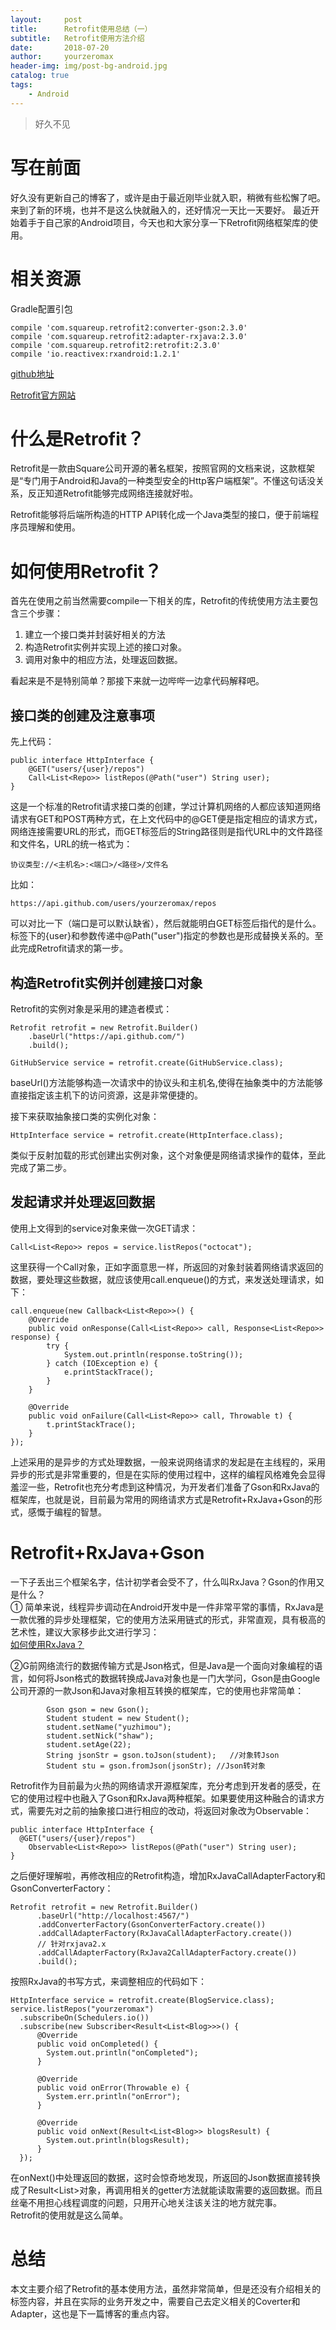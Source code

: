 ```yaml
---
layout:     post
title:      Retrofit使用总结（一）
subtitle:   Retrofit使用方法介绍
date:       2018-07-20
author:     yourzeromax
header-img: img/post-bg-android.jpg
catalog: true
tags:
    - Android
---
```


> 好久不见

# 写在前面
好久没有更新自己的博客了，或许是由于最近刚毕业就入职，稍微有些松懈了吧。来到了新的环境，也并不是这么快就融入的，还好情况一天比一天要好。
最近开始着手于自己家的Android项目，今天也和大家分享一下Retrofit网络框架库的使用。

# 相关资源
 Gradle配置引包
```
compile 'com.squareup.retrofit2:converter-gson:2.3.0'
compile 'com.squareup.retrofit2:adapter-rxjava:2.3.0'
compile 'com.squareup.retrofit2:retrofit:2.3.0'
compile 'io.reactivex:rxandroid:1.2.1'
```
[github地址](https://github.com/square/retrofit)  

[Retrofit官方网站](http://square.github.io/retrofit/)
# 什么是Retrofit？
 Retrofit是一款由Square公司开源的著名框架，按照官网的文档来说，这款框架是“专门用于Android和Java的一种类型安全的Http客户端框架”。不懂这句话没关系，反正知道Retrofit能够完成网络连接就好啦。  
 
 Retrofit能够将后端所构造的HTTP API转化成一个Java类型的接口，便于前端程序员理解和使用。
 
 # 如何使用Retrofit？
 首先在使用之前当然需要compile一下相关的库，Retrofit的传统使用方法主要包含三个步骤：
1.  建立一个接口类并封装好相关的方法
2.  构造Retrofit实例并实现上述的接口对象。
3.  调用对象中的相应方法，处理返回数据。

看起来是不是特别简单？那接下来就一边哔哔一边拿代码解释吧。  

## 接口类的创建及注意事项  
先上代码：
```
public interface HttpInterface {
    @GET("users/{user}/repos")
    Call<List<Repo>> listRepos(@Path("user") String user);
}
```
这是一个标准的Retrofit请求接口类的创建，学过计算机网络的人都应该知道网络请求有GET和POST两种方式，在上文代码中的@GET便是指定相应的请求方式，网络连接需要URL的形式，而GET标签后的String路径则是指代URL中的文件路径和文件名，URL的统一格式为：

```
协议类型://<主机名>:<端口>/<路径>/文件名
```
比如：

```
https://api.github.com/users/yourzeromax/repos
```
可以对比一下（端口是可以默认缺省），然后就能明白GET标签后指代的是什么。标签下的{user}和参数传递中@Path("user")指定的参数也是形成替换关系的。至此完成Retrofit请求的第一步。 

## 构造Retrofit实例并创建接口对象  
Retrofit的实例对象是采用的建造者模式：  

```
Retrofit retrofit = new Retrofit.Builder()
    .baseUrl("https://api.github.com/")
    .build();

GitHubService service = retrofit.create(GitHubService.class);
```
baseUrl()方法能够构造一次请求中的协议头和主机名,使得在抽象类中的方法能够直接指定该主机下的访问资源，这是非常便捷的。  

接下来获取抽象接口类的实例化对象：
```
HttpInterface service = retrofit.create(HttpInterface.class);
```  
类似于反射加载的形式创建出实例对象，这个对象便是网络请求操作的载体，至此完成了第二步。  
## 发起请求并处理返回数据  
使用上文得到的service对象来做一次GET请求：  

```
Call<List<Repo>> repos = service.listRepos("octocat");
```  
这里获得一个Call对象，正如字面意思一样，所返回的对象封装着网络请求返回的数据，要处理这些数据，就应该使用call.enqueue()的方式，来发送处理请求，如下：  

```
call.enqueue(new Callback<List<Repo>>() {
    @Override
    public void onResponse(Call<List<Repo>> call, Response<List<Repo>> response) {
        try {
            System.out.println(response.toString());
        } catch (IOException e) {
            e.printStackTrace();
        }
    }

    @Override
    public void onFailure(Call<List<Repo>> call, Throwable t) {
        t.printStackTrace();
    }
});
```  
上述采用的是异步的方式处理数据，一般来说网络请求的发起是在主线程的，采用异步的形式是非常重要的，但是在实际的使用过程中，这样的编程风格难免会显得羞涩一些，Retrofit也充分考虑到这种情况，为开发者们准备了Gson和RxJava的框架库，也就是说，目前最为常用的网络请求方式是Retrofit+RxJava+Gson的形式，感慨于编程的智慧。  
# Retrofit+RxJava+Gson  
一下子丢出三个框架名字，估计初学者会受不了，什么叫RxJava？Gson的作用又是什么？  
① 简单来说，线程异步调动在Android开发中是一件非常平常的事情，RxJava是一款优雅的异步处理框架，它的使用方法采用链式的形式，非常直观，具有极高的艺术性，建议大家移步此文进行学习：  
[如何使用RxJava？](http://gank.io/post/560e15be2dca930e00da1083)   

②G前网络流行的数据传输方式是Json格式，但是Java是一个面向对象编程的语言，如何将Json格式的数据转换成Java对象也是一门大学问，Gson是由Google公司开源的一款Json和Java对象相互转换的框架库，它的使用也非常简单：  

```
        Gson gson = new Gson();
        Student student = new Student();
        student.setName("yuzhimou");
        student.setNick("shaw");
        student.setAge(22);
        String jsonStr = gson.toJson(student);   //对象转Json
        Student stu = gson.fromJson(jsonStr); //Json转对象
``` 
Retrofit作为目前最为火热的网络请求开源框架库，充分考虑到开发者的感受，在它的使用过程中也融入了Gson和RxJava两种框架。如果要使用这种融合的请求方式，需要先对之前的抽象接口进行相应的改动，将返回对象改为Observable：  
```
public interface HttpInterface {
  @GET("users/{user}/repos")
    Observable<List<Repo>> listRepos(@Path("user") String user);
}
```
之后便好理解啦，再修改相应的Retrofit构造，增加RxJavaCallAdapterFactory和GsonConverterFactory：
```
Retrofit retrofit = new Retrofit.Builder()
      .baseUrl("http://localhost:4567/")
      .addConverterFactory(GsonConverterFactory.create())
      .addCallAdapterFactory(RxJavaCallAdapterFactory.create())
      // 针对rxjava2.x
      .addCallAdapterFactory(RxJava2CallAdapterFactory.create()) 
      .build();
```
按照RxJava的书写方式，来调整相应的代码如下：  

```
HttpInterface service = retrofit.create(BlogService.class);
service.listRepos("yourzeromax")
  .subscribeOn(Schedulers.io())
  .subscribe(new Subscriber<Result<List<Blog>>>() {
      @Override
      public void onCompleted() {
        System.out.println("onCompleted");
      }

      @Override
      public void onError(Throwable e) {
        System.err.println("onError");
      }

      @Override
      public void onNext(Result<List<Blog>> blogsResult) {
        System.out.println(blogsResult);
      }
  });
```  
在onNext()中处理返回的数据，这时会惊奇地发现，所返回的Json数据直接转换成了Result<List<Blog>>对象，再调用相关的getter方法就能读取需要的返回数据。而且丝毫不用担心线程调度的问题，只用开心地关注该关注的地方就完事。  
Retrofit的使用就是这么简单。  
# 总结  
本文主要介绍了Retrofit的基本使用方法，虽然非常简单，但是还没有介绍相关的标签内容，并且在实际的业务开发之中，需要自己去定义相关的Coverter和Adapter，这也是下一篇博客的重点内容。


